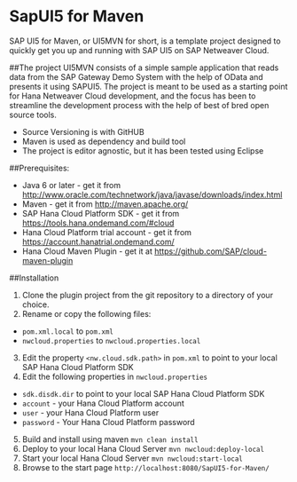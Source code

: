 SapUI5 for Maven
===========
SAP UI5 for Maven, or UI5MVN for short, is a template project designed to quickly get you up and running with SAP UI5 on SAP Netweaver Cloud.

##The project
UI5MVN consists of a simple sample application that reads data from the SAP Gateway Demo System with the help of OData and presents it using SAPUI5. The project is meant to be used as a starting point for Hana Netweaver Cloud development, and the focus has been to streamline the development process with the help of best of bred open source tools.
* Source Versioning is with GitHUB
* Maven is used as dependency and build tool
* The project is editor agnostic, but it has been tested using Eclipse

##Prerequisites:
* Java 6 or later - get it from http://www.oracle.com/technetwork/java/javase/downloads/index.html
* Maven - get it from http://maven.apache.org/
* SAP Hana Cloud Platform SDK - get it from https://tools.hana.ondemand.com/#cloud
* Hana Cloud Platform trial account - get it from https://account.hanatrial.ondemand.com/
* Hana Cloud Maven Plugin - get it at https://github.com/SAP/cloud-maven-plugin

##Installation
1. Clone the plugin project from the git repository to a directory of your choice. 
2. Rename or copy the following files:
  * `pom.xml.local` to `pom.xml`
  * `nwcloud.properties` to `nwcloud.properties.local`
3. Edit the property `<nw.cloud.sdk.path>` in `pom.xml` to point to your local SAP Hana Cloud Platform SDK 
4. Edit the following properties in `nwcloud.properties`
  * `sdk.disdk.dir` to point to your local SAP Hana Cloud Platform SDK 
  * `account` - your Hana Cloud Platform account
  * `user` - your Hana Cloud Platform user
  * `password` - Your Hana Cloud Platform password
5. Build and install using maven 
  ```mvn clean install```
6. Deploy to your local Hana Cloud Server ```mvn nwcloud:deploy-local```
7. Start your local Hana Cloud Server ```mvn nwcloud:start-local```
8. Browse to the start page ```http://localhost:8080/SapUI5-for-Maven/```
